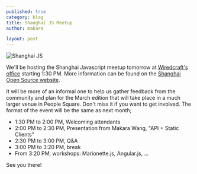 ```yaml
---
published: true
category: blog
title: Shanghai JS Meetup
author: makara

layout: post
---
```


![Shanghai JS](http://farm9.staticflickr.com/8112/8497478078_2e54043f29.jpg)

We'll be hosting the Shanghai Javascript meetup tomorrow at [Wiredcraft's office](http://goo.gl/maps/lNb1Q) starting 1:30 PM. More information can be found on the [Shanghai Open Source website](http://shanghaios.org).

It will be more of an informal one to help us gather feedback from the community and plan for the March edition that will take place in a much larger venue in People Square. Don't miss it if you want to get involved. The format of the event will be the same as next month;

* 1:30 PM to 2:00 PM, Welcoming attendants
* 2:00 PM to 2:30 PM, Presentation from Makara Wang, "API + Static Clients"
* 2:30 PM to 3:00 PM, Q&A
* 3:00 PM to 3:20 PM, break
* From 3:20 PM, workshops: Marionette.js, Angular.js, ...

See you there!